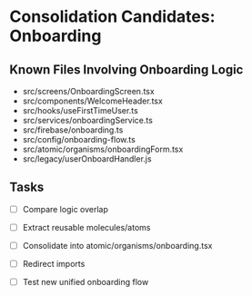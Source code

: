 # Consolidation Candidates: Onboarding

## Known Files Involving Onboarding Logic
- src/screens/OnboardingScreen.tsx
- src/components/WelcomeHeader.tsx
- src/hooks/useFirstTimeUser.ts
- src/services/onboardingService.ts
- src/firebase/onboarding.ts
- src/config/onboarding-flow.ts
- src/atomic/organisms/onboardingForm.tsx
- src/legacy/userOnboardHandler.js

## Tasks
- [ ] Compare logic overlap
- [ ] Extract reusable molecules/atoms
- [ ] Consolidate into atomic/organisms/onboarding.tsx
- [ ] Redirect imports
- [ ] Test new unified onboarding flow

